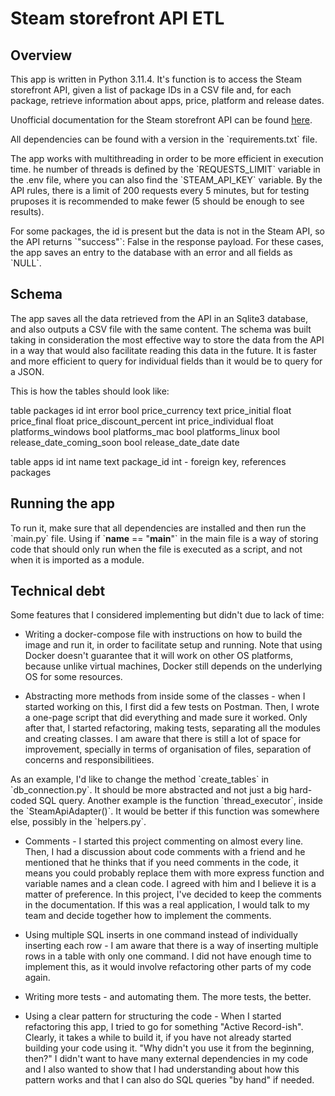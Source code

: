 # Steam storefront API ETL

## Overview

This app is written in Python 3.11.4. It's function is to access the Steam storefront API, given a list of package IDs in a CSV file and, for each package, retrieve information about apps, price, platform and release dates.

Unofficial documentation for the Steam storefront API can be found [here](https://wiki.teamfortress.com/wiki/User:RJackson/StorefrontAPI#salepage).

All dependencies can be found with a version in the \`requirements.txt\` file.

The app works with multithreading in order to be more efficient in execution time. he number of threads is defined by the \`REQUESTS_LIMIT\` variable in the .env file, where you can also find the \`STEAM_API_KEY\` variable. By the API rules, there is a limit of 200 requests every 5 minutes, but for testing pruposes it is recommended to make fewer (5 should be enough to see results).

For some packages, the id is present but the data is not in the Steam API, so the API returns \`"success"\`: False in the response payload. For these cases, the app saves an entry to the database with an error and all fields as \`NULL`\.

## Schema

The app saves all the data retrieved from the API in an Sqlite3 database, and also outputs a CSV file with the same content. The schema was built taking in consideration the most effective way to store the data from the API in a way that would also facilitate reading this data in the future.
It is faster and more efficient to query for individual fields than it would be to query for a JSON.

This is how the tables should look like:

table packages
id	int
error	bool
price_currency	text
price_initial	float
price_final	float
price_discount_percent	int
price_individual	float
platforms_windows	bool
platforms_mac	bool
platforms_linux	bool
release_date_coming_soon	bool
release_date_date	date

table apps
id int
name text
package_id int - foreign key, references packages


## Running the app

To run it, make sure that all dependencies are installed and then run the \`main.py\` file. Using if \`__name__ == "__main__"\` in the main file is a way of storing code that should only run when the file is executed as a script, and not when it is imported as a module.

## Technical debt

Some features that I considered implementing but didn't due to lack of time:

- Writing a docker-compose file with instructions on how to build the image and run it, in order to facilitate setup and running. Note that using Docker doesn't guarantee that it will work on other OS platforms, because unlike virtual machines, Docker still depends on the underlying OS for some resources.

- Abstracting more methods from inside some of the classes - when I started working on this, I first did a few tests on Postman. Then, I wrote a one-page script that did everything and made sure it worked. Only after that, I started refactoring, making tests, separating all the modules and creating classes. I am aware that there is still a lot of space for improvement, specially in terms of organisation of files, separation of concerns and responsibilitiees.

As an example, I'd like to change the method \`create_tables\` in \`db_connection.py\`. It should be more abstracted and not just a big hard-coded SQL query. Another example is the function \`thread_executor\`, inside the \`SteamApiAdapter()\`. It would be better if this function was somewhere else, possibly in the \`helpers.py\`.

- Comments - I started this project commenting on almost every line. Then, I had a discussion about code comments with a friend and he mentioned that he thinks that if you need comments in the code, it means you could probably replace them with more express function and variable names and a clean code. I agreed with him and I believe it is a matter of preference. In this project, I've decided to keep the comments in the documentation. If this was a real application, I would talk to my team and decide together how to implement the comments.

- Using multiple SQL inserts in one command instead of individually inserting each row - I am aware that there is a way of inserting multiple rows in a table with only one command. I did not have enough time to implement this, as it would involve refactoring other parts of my code again.

- Writing more tests - and automating them. The more tests, the better.

- Using a clear pattern for structuring the code - When I started refactoring this app, I tried to go for something "Active Record-ish". Clearly, it takes a while to build it, if you have not already started building your code using it.
"Why didn't you use it from the beginning, then?"
I didn't want to have many external dependencies in my code and I also wanted to show that I had understanding about how this pattern works and that I can also do SQL queries "by hand" if needed.
